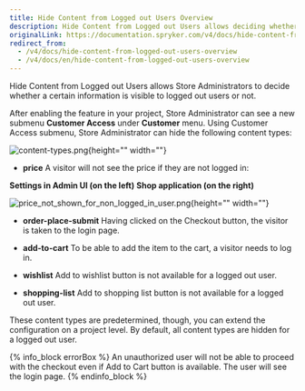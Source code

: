 ```yaml
---
title: Hide Content from Logged out Users Overview
description: Hide Content from Logged out Users allows deciding whether certain information is visible to logged out users or not
originalLink: https://documentation.spryker.com/v4/docs/hide-content-from-logged-out-users-overview
redirect_from:
  - /v4/docs/hide-content-from-logged-out-users-overview
  - /v4/docs/en/hide-content-from-logged-out-users-overview
---
```


Hide Content from Logged out Users allows Store Administrators to decide whether a certain information is visible to logged out users or not.

After enabling the feature in your project, Store Administrator can see a new submenu **Customer Access** under **Customer** menu. Using Customer Access submenu, Store Administrator can hide the following content types:

![content-types.png](https://spryker.s3.eu-central-1.amazonaws.com/docs/Features/Company+Account+Management/Hide+Content+from+Logged+out+Users/Hide+Content+from+Logged+out+Users+Overview/content-types.png){height="" width=""}

* **price** 
A visitor will not see the price if they are not logged in:


**Settings in Admin UI (on the left)**
**Shop application (on the right)**

![price_not_shown_for_non_logged_in_user.png](https://spryker.s3.eu-central-1.amazonaws.com/docs/Features/Company+Account+Management/Hide+Content+from+Logged+out+Users/Hide+Content+from+Logged+out+Users+Overview/price_not_shown_for_non_logged_in_user.png){height="" width=""}

* **order-place-submit**
Having clicked on the Checkout button, the visitor is taken to the login page.

* **add-to-cart**
To be able to add the item to the cart, a visitor needs to log in.

* **wishlist**
Add to wishlist button is not available for a logged out user.

* **shopping-list**
Add to shopping list button is not available for a logged out user.

These content types are predetermined, though, you can extend the configuration on a project level. By default, all content types are hidden for a logged out user.

{% info_block errorBox %}
An unauthorized user will not be able to proceed with the checkout even if Add to Cart button is available. The user will see the login page.
{% endinfo_block %}

<!-- _Last review date: Oct 26, 2018_ by Oleh Hladchenko, Oksana Karasyova -->
